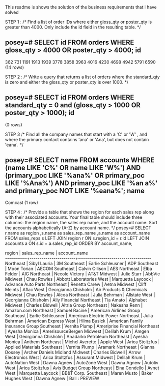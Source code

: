 This readme is shows the solution of the business requirements that I have solved

STEP 1 :
/* Find a list of order IDs where either gloss_qty or poster_qty is greater than 4000. Only include the id field in the resulting table. */


posey=# SELECT id FROM orders WHERE gloss_qty > 4000 OR  poster_qty > 4000;
  id  
------
  362
  731
 1191
 1913
 1939
 3778
 3858
 3963
 4016
 4230
 4698
 4942
 5791
 6590
(14 rows)

STEP 2 :
/* Write a query that returns a list of orders where the standard_qty is zero and 
either the gloss_qty or poster_qty is over 1000. */

posey=# SELECT id FROM orders WHERE standard_qty = 0 and (gloss_qty > 1000 OR  poster_qty > 1000);
 id 
----
(0 rows)

STEP 3
/* Find all the company names that start with a 'C' or 'W'
, and where the primary contact contains 'ana' or 'Ana', but does not contain 'eana'. */

posey=#  SELECT name FROM accounts WHERE  (name LIKE 'C%' OR name LIKE 'W%') AND (primary_poc LIKE '%ana%' OR primary_poc LIKE '%Ana%') AND primary_poc LIKE '%an
a%' and primary_poc NOT LIKE '%eana%'; 
  name   
---------
 Comcast
(1 row)

STEP 4 :
/* Provide a table that shows the region for each sales rep along with their associated accounts. Your final table should include three columns: the region name,
 the sales rep name, and the account name. Sort the accounts alphabetically (A-Z) by account name. */
posey=# SELECT r.name as region ,s.name as sales_rep_name ,a.name as account_name 
FROM sales_reps s
LEFT JOIN region r 
ON s.region_id = r.id 
LEFT JOIN accounts a 
ON s.id = a.sales_rep_id
ORDER BY account_name;

 region   |    sales_rep_name     |            account_name             
-----------+-----------------------+-------------------------------------
 Northeast | Sibyl Lauria          | 3M
 Southeast | Earlie Schleusner     | ADP
 Southeast | Moon Torian           | AECOM
 Southeast | Calvin Ollison        | AES
 Northeast | Elba Felder           | AIG
 Northeast | Necole Victory        | AT&T
 Midwest   | Julie Starr           | AbbVie
 Midwest   | Chau Rowles           | Abbott Laboratories
 West      | Marquetta Laycock     | Advance Auto Parts
 Northeast | Renetta Carew         | Aetna
 Midwest   | Cliff Meints          | Aflac
 West      | Georgianna Chisholm   | Air Products & Chemicals
 Midwest   | Chau Rowles           | Alcoa
 Northeast | Julia Behrman         | Allstate
 West      | Georgianna Chisholm   | Ally Financial
 Northeast | Tia Amato             | Alphabet
 Midwest   | Charles Bidwell       | Altria Group
 Northeast | Nakesha Renn          | Amazon.com
 Northeast | Samuel Racine         | American Airlines Group
 Southeast | Earlie Schleusner     | American Electric Power
 Northeast | Julia Behrman         | American Express
 West      | Hilma Busick          | American Family Insurance Group
 Southeast | Vernita Plump         | Ameriprise Financial
 Northeast | Ayesha Monica         | AmerisourceBergen
 Midwest   | Delilah Krum          | Amgen
 West      | Georgianna Chisholm   | Anadarko Petroleum
 Northeast | Ayesha Monica         | Anthem
 Northeast | Michel Averette       | Apple
 West      | Arica Stoltzfus       | Applied Materials
 Southeast | Vernita Plump         | Aramark
 Northeast | Gianna Dossey         | Archer Daniels Midland
 Midwest   | Charles Bidwell       | Arrow Electronics
 West      | Arica Stoltzfus       | Assurant
 Midwest   | Delilah Krum          | AutoNation
 West      | Dawna Agnew           | AutoZone
 West      | Dawna Agnew           | Autoliv
 West      | Arica Stoltzfus       | Avis Budget Group
 Northeast | Elna Condello         | Avnet
 West      | Marquetta Laycock     | BB&T Corp.
 Southeast | Maren Musto           | Baker Hughes
 West      | Dawna Agnew           | Ball
:
PREVIEW

